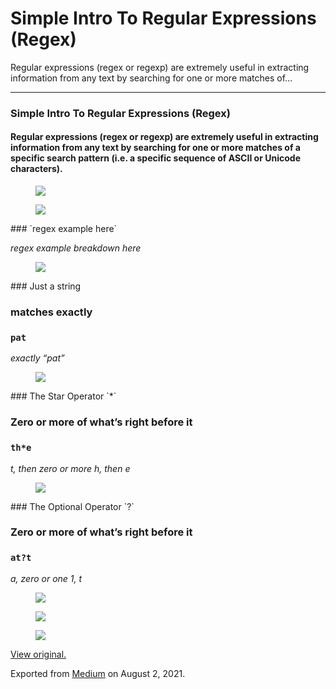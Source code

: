Simple Intro To Regular Expressions (Regex)
===========================================

Regular expressions (regex or regexp) are extremely useful in extracting information from any text by searching for one or more matches of…

------------------------------------------------------------------------

### Simple Intro To Regular Expressions (Regex)

#### Regular expressions (regex or regexp) are extremely useful in **extracting information from any text** by searching for one or more matches of a specific search pattern (i.e. a specific sequence of ASCII or Unicode characters).

  

<figure><img src="https://cdn-images-1.medium.com/max/800/0*i5vzGkpsWtB2eITn" class="graf-image" /></figure><figure><img src="https://cdn-images-1.medium.com/max/800/0*03WlkzbUaSRaHBG4.gif" class="graf-image" /></figure>### `regex example here`

*regex example breakdown here*

<figure><img src="https://cdn-images-1.medium.com/max/800/1*_sk_G6AzHHDfYVle1Xwr3w.png" class="graf-image" /></figure>### Just a string

### matches exactly

### `pat`

*exactly “pat”*

<figure><img src="https://cdn-images-1.medium.com/max/800/1*98RnqVyMtBYQfBJEMN-7HQ.png" class="graf-image" /></figure>### The Star Operator `*`

### Zero or more of what’s right before it

### `th*e`

*t, then zero or more h, then e*

<figure><img src="https://cdn-images-1.medium.com/max/800/1*-MLOI2K0FK5tRQQDmMOSRQ.png" class="graf-image" /></figure>### The Optional Operator `?`

### Zero or more of what’s right before it

### `at?t`

*a, zero or one 1, t*

  

<figure><img src="https://cdn-images-1.medium.com/max/800/1*sPtiZYbnZVzjott2qQFhdA.png" class="graf-image" /></figure><figure><img src="https://cdn-images-1.medium.com/max/800/1*clIkw1zCZdKO6wQ-bPVABg.png" class="graf-image" /></figure><figure><img src="https://cdn-images-1.medium.com/max/800/1*2oCh9NrBMFCYTtbgtWTw5g.png" class="graf-image" /></figure>  

[View original.](https://medium.com/p/5a08b1dcdcdf)

Exported from [Medium](https://medium.com) on August 2, 2021.
